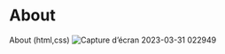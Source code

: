 # About
About (html,css)
![Capture d’écran 2023-03-31 022949](https://user-images.githubusercontent.com/124211043/229000765-0c600eaa-4a8f-4593-bc7c-1e96a226a8ff.png)
